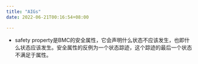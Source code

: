 ```yaml
---
title: "AIGs"
date: 2022-06-21T00:16:54+08:00

---
```


-   safety property是BMC的安全属性，它会声明什么状态不应该发生，也即什么状态应该发生。安全属性的反例为一个状态踪迹，这个踪迹的最后一个状态不满足于属性。
